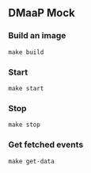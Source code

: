 DMaaP Mock
---------------


### Build an image
```
make build
```

### Start
```
make start
```

### Stop
```
make stop
```

### Get fetched events
```
make get-data
```
